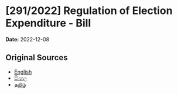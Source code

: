 # [291/2022] Regulation of Election Expenditure - Bill

**Date:** 2022-12-08

## Original Sources

- [English](https://documents.gov.lk/view/bills/2022/12/291-2022_E.pdf)
- [සිංහල](https://documents.gov.lk/view/bills/2022/12/291-2022_S.pdf)
- [தமிழ்](https://documents.gov.lk/view/bills/2022/12/291-2022_T.pdf)
